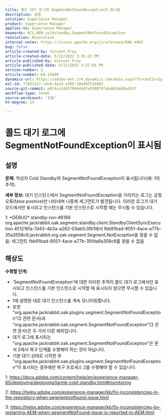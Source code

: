 ```yaml
---
title: 콜드 대기 로그에 SegmentNotFoundException이 표시됨
description: 설명
solution: Experience Manager
product: Experience Manager
applies-to: Experience Manager
keywords: KCS,AEM,coldstandby,SegmentNotFoundException
resolution: Resolution
internal-notes: https://issues.apache.org/jira/browse/OAK-4965
bug: false
article-created-by: Vincent Frey
article-created-date: 5/12/2022 3:35:22 PM
article-published-by: Vincent Frey
article-published-date: 5/12/2022 3:37:03 PM
version-number: 2
article-number: KA-15609
dynamics-url: https://adobe-ent.crm.dynamics.com/main.aspx?forceUCI=1&pagetype=entityrecord&etn=knowledgearticle&id=e41a0422-09d2-ec11-a7b5-0022480a8683
exl-id: 776611e7-cdc0-4a1d-af89-10e493f2dd03
source-git-commit: e8f4ca2dd578944d4fe399074fab461de88ad247
workflow-type: tm+mt
source-wordcount: '216'
ht-degree: 1%

---
```


# 콜드 대기 로그에 SegmentNotFoundException이 표시됨

## 설명


<b>문제:</b>
작성자 Cold Standby의 SegmentNotFoundException이 표시됩니다(예: 1의 추적).

<b>세부 정보:</b>
대기 인스턴스에서 SegmentNotFoundException을 가리키는 로그는 긍정 오류(false positive)만 나타내며 나중에 세그먼트가 발견됩니다.
이러한 로그가 대기 모드에서만 표시되고 인스턴스를 기본 인스턴스로 시작할 때는 무시될 수 있습니다. 


1: \*DEBUG\* standby-run-46189 org.apache.jackrabbit.oak.segment.standby.client.StandbyClientSyncExecution 451216fa-7d43-4b3a-a262-03abfc3fb1에서 fbb91bad-9051-4ace-a77b-35a3558c6.jackrabbit.org.oak.segment.Segment.NotException을 찾을 수 없음: 세그먼트 fbb91bad-9051-4ace-a77b-35fda8a358c6를 찾을 수 없음


## 해상도


<b>수행할 단계:</b>

- &#39;SegmentNotFoundException&#39;에 대한 이러한 추적이 콜드 대기 로그에서만 표시되고 인스턴스를 기본 인스턴스로 시작할 때 표시되지 않으면 무시할 수 있습니다.
- 1에 설명된 대로 대기 인스턴스를 계속 모니터링합니다.
- 또한 &quot;org.apache.jackrabbit.oak.plugins.segment.SegmentNotFoundException&quot;(2 관련 문서)과 &quot;org.apache.jackrabbit.oak.segment.SegmentNotFoundException&quot;(3 관련 문서)은 두 가지 다른 예외입니다.
- 대기 로그에 표시되는 &quot;org.apache.jackrabbit.oak.segment.SegmentNotFoundException&quot;은 문서 2에서 복구 단계를 수행해야 하는 것이 아닙니다.
- 기본 대기 상태로 시작한 후 &quot;org.apache.jackrabbit.oak.plugins.segment.SegmentNotFoundException&quot;이 표시되는 경우에만 복구 프로세스 2를 수행해야 할 수 있습니다.


1: https://docs.adobe.com/content/help/en/experience-manager-65/deploying/deploying/tarmk-cold-standby.html#monitoring

2: https://helpx.adobe.com/experience-manager/kb/fix-inconsistencies-in-the-repository-when-segmentnotfound-issue.html

3: https://helpx.adobe.com/experience-manager/kb/fix-inconsistencies-by-restarting-AEM-when-segmentNotFound-issue-is-reported-in-AEM.html
